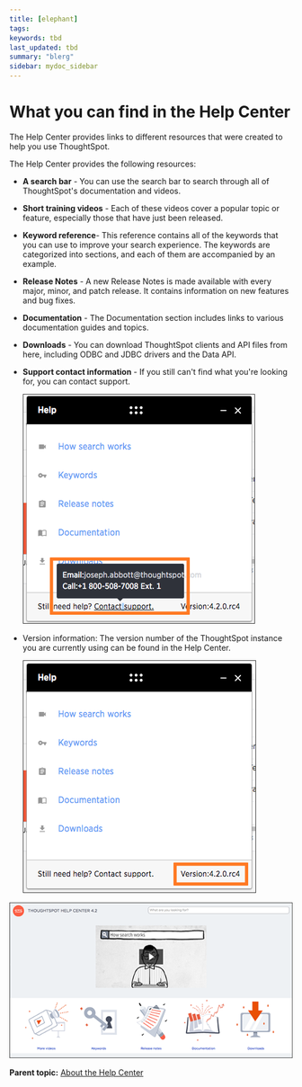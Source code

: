 ```yaml
---
title: [elephant]
tags: 
keywords: tbd
last_updated: tbd
summary: "blerg"
sidebar: mydoc_sidebar
---
```

# What you can find in the Help Center

The Help Center provides links to different resources that were created to help you use ThoughtSpot.

The Help Center provides the following resources:

-   **A search bar** - You can use the search bar to search through all of ThoughtSpot's documentation and videos.
-   **Short training videos** - Each of these videos cover a popular topic or feature, especially those that have just been released.
-   **Keyword reference**- This reference contains all of the keywords that you can use to improve your search experience. The keywords are categorized into sections, and each of them are accompanied by an example.
-   **Release Notes** - A new Release Notes is made available with every major, minor, and patch release. It contains information on new features and bug fixes.
-   **Documentation** - The Documentation section includes links to various documentation guides and topics.
-   **Downloads** - You can download ThoughtSpot clients and API files from here, including ODBC and JDBC drivers and the Data API.
-   **Support contact information** - If you still can't find what you're looking for, you can contact support.

     ![](../../../images/help_center_support_contact.png "Contact support") 

-   Version information: The version number of the ThoughtSpot instance you are currently using can be found in the Help Center.

     ![](../../../images/help_center_4.2_version.png "Version number") 


 ![](../../../images/help_center.png "Help Center home page") 

**Parent topic:** [About the Help Center](../../../pages/end_user_guide/help_center/about_the_help_center.html)

